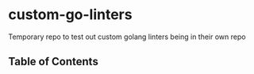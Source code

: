 # custom-go-linters
Temporary repo to test out custom golang linters being in their own repo

## Table of Contents

<!-- Table of Contents auto-generated with `pre-commit` and `markdown-toc` -->
<!-- Regenerate with "pre-commit run -a markdown-toc" -->

<!-- toc -->


<!-- tocstop -->
